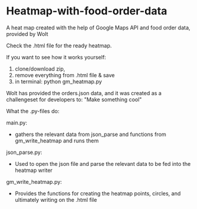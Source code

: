 # Heatmap-with-food-order-data
A heat map created with the help of Google Maps API and food order data, provided by Wolt 

Check the .html file for the ready heatmap.

If you want to see how it works yourself:

1) clone/download zip, 
2) remove everything from .html file & save
3) in terminal: python gm_heatmap.py

Wolt has provided the orders.json data, and it was created as a challengeset for developers to: 
"Make something cool"

What the .py-files do:

main.py:
- gathers the relevant data from json_parse and functions from gm_write_heatmap and runs them

json_parse.py: 
- Used to open the json file and parse the relevant data to be fed into the heatmap writer

gm_write_heatmap.py:
- Provides the functions for creating the heatmap points, circles, and ultimately writing on the .html file
